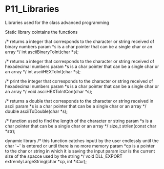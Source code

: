 # P11_Libraries
Libraries used for the class advanced programming

Static library  cointains the functions

/*
returns a integer that corresponds to the character or string received of binary numbers
param *s is a char pointer that can be a single char or an array
*/
int asciiBinaryToInt(char *s);

/*
returns a integer that corresponds to the character or string received of hexadecimal numbers
param *s is a char pointer that can be a single char or an array
*/
int asciiHEXToInt(char *s);

/*
print the integer that corresponds to the character or string received of hexadecimal numbers
param *s is a char pointer that can be a single char or an array
*/
void asciiHEXToIntCon(char *s);

/*
returns a double that corresponds to the character or string received in ascii
param *s is a char pointer that can be a single char or an array
*/
double asciiToDouble(char *s);

/*
function used to find the length of the character or string
param *s is a char pointer that can be a single char or an array
*/
size_t strlen(const char *str);

dynamic library
/*
this function catches inputt by the user endlessly until the char '~' is entered or until there is no more memory
param *cp is a pointer to the char or string in which it is saving the input
param icur is the current size of the spacce used by the string
*/
void DLL_EXPORT extremlyLargeString(char *cp, int *iCur);
